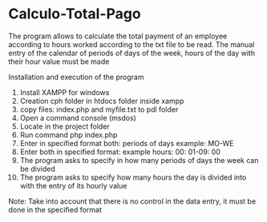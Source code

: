 # Calculo-Total-Pago
The program allows to calculate the total payment of an employee according to hours worked according to the txt file to be read. The manual entry of the calendar of periods of days of the week, hours of the day with their hour value must be made

Installation and execution of the program
1) Install XAMPP for windows
2) Creation cph folder in htdocs folder inside xampp
3) copy files: index.php and myfile.txt to pdl folder
4) Open a command console (msdos)
5) Locate in the project folder
6) Run command php index.php
7) Enter in specified format both: periods of days example: MO-WE
8) Enter both in specified format: example hours: 00: 01-09: 00
9) The program asks to specify in how many periods of days the week can be divided
10) The program asks to specify how many hours the day is divided into with the entry of its hourly value

Note: Take into account that there is no control in the data entry, it must be done in the specified format

